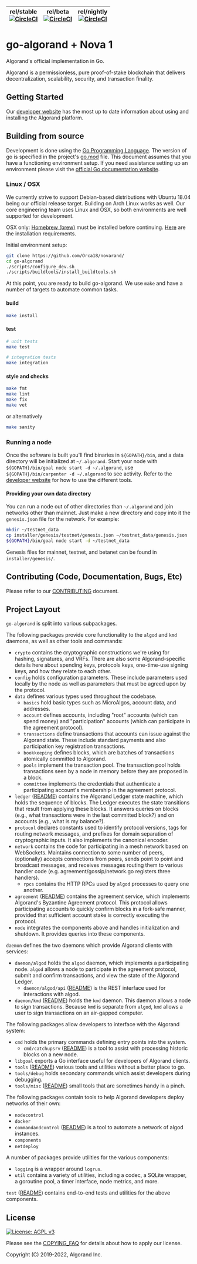 | rel/stable <br> [![CircleCI](https://circleci.com/gh/Orca18/novarand/tree/rel%2Fstable.svg?style=svg)](https://circleci.com/gh/Orca18/novarand/tree/rel%2Fstable) | rel/beta  <br> [![CircleCI](https://circleci.com/gh/Orca18/novarand/tree/rel%2Fbeta.svg?style=svg)](https://circleci.com/gh/Orca18/novarand/tree/rel%2Fbeta) | rel/nightly  <br> [![CircleCI](https://circleci.com/gh/Orca18/novarand/tree/rel%2Fnightly.svg?style=svg)](https://circleci.com/gh/Orca18/novarand/tree/rel%2Fnightly) |
| --- | --- | --- |

go-algorand + Nova 1
====================
Algorand's official implementation in Go.

Algorand is a permissionless, pure proof-of-stake blockchain that delivers
decentralization, scalability, security, and transaction finality.

## Getting Started ##

Our [developer website][developer site url] has the most up to date information
about using and installing the Algorand platform.

## Building from source ##

Development is done using the [Go Programming Language](https://golang.org/).
The version of go is specified in the project's [go.mod](go.mod) file. This document assumes that you have a functioning
environment setup. If you need assistance setting up an environment please visit
the [official Go documentation website](https://golang.org/doc/).

### Linux / OSX ###

We currently strive to support Debian-based distributions with Ubuntu 18.04
being our official release target.
Building on Arch Linux works as well.
Our core engineering team uses Linux and OSX, so both environments are well
supported for development.

OSX only: [Homebrew (brew)](https://brew.sh) must be installed before
continuing. [Here](https://docs.brew.sh/Installation) are the installation
requirements.

Initial environment setup:
```bash
git clone https://github.com/Orca18/novarand/
cd go-algorand
./scripts/configure_dev.sh
./scripts/buildtools/install_buildtools.sh
```

At this point, you are ready to build go-algorand. We use `make` and have a
number of targets to automate common tasks.

#### build
```bash
make install
```

#### test
```bash
# unit tests
make test

# integration tests
make integration
```

#### style and checks
```bash
make fmt
make lint
make fix
make vet
```
or alternatively
```bash
make sanity
```

### Running a node

Once the software is built you'll find binaries in `${GOPATH}/bin`, and a data
directory will be initialized at `~/.algorand`. Start your node with
`${GOPATH}/bin/goal node start -d ~/.algorand`, use `${GOPATH}/bin/carpenter -d
~/.algorand` to see activity. Refer to the [developer website][developer site
url] for how to use the different tools.

#### Providing your own data directory
You can run a node out of other directories than `~/.algorand` and join networks
other than mainnet. Just make a new directory and copy into it the
`genesis.json` file for the network. For example:
```bash
mkdir ~/testnet_data
cp installer/genesis/testnet/genesis.json ~/testnet_data/genesis.json
${GOPATH}/bin/goal node start -d ~/testnet_data
```
Genesis files for mainnet, testnet, and betanet can be found in
`installer/genesis/`.

## Contributing (Code, Documentation, Bugs, Etc) ##

Please refer to our [CONTRIBUTING](CONTRIBUTING.md) document.


## Project Layout ##

`go-algorand` is split into various subpackages.

The following packages provide core functionality to the `algod` and `kmd`
daemons, as well as other tools and commands:

  - `crypto` contains the cryptographic constructions we're using for hashing,
    signatures, and VRFs. There are also some Algorand-specific details here
    about spending keys, protocols keys, one-time-use signing keys, and how they
    relate to each other.
  - `config` holds configuration parameters.  These include parameters used
    locally by the node as well as parameters that must be agreed upon by the
    protocol.
  - `data` defines various types used throughout the codebase.
     - `basics` hold basic types such as MicroAlgos, account data, and
       addresses.
     - `account` defines accounts, including "root" accounts (which can
       spend money) and "participation" accounts (which can participate in
       the agreement protocol).
     - `transactions` define transactions that accounts can issue against
       the Algorand state.  These include standard payments and also
       participation key registration transactions.
     - `bookkeeping` defines blocks, which are batches of transactions
       atomically committed to Algorand.
     - `pools` implement the transaction pool.  The transaction pool holds
       transactions seen by a node in memory before they are proposed in a
       block.
     - `committee` implements the credentials that authenticate a
       participating account's membership in the agreement protocol.
  - `ledger` ([README](ledger/README.md)) contains the Algorand Ledger state
    machine, which holds the sequence of blocks.  The Ledger executes the state
    transitions that result from applying these blocks.  It answers queries on
    blocks (e.g., what transactions were in the last committed block?) and on
    accounts (e.g., what is my balance?).
  - `protocol` declares constants used to identify protocol versions, tags for
    routing network messages, and prefixes for domain separation of
    cryptographic inputs.  It also implements the canonical encoder.
  - `network` contains the code for participating in a mesh network based on
    WebSockets. Maintains connection to some number of peers, (optionally)
    accepts connections from peers, sends point to point and broadcast messages,
    and receives messages routing them to various handler code
    (e.g. agreement/gossip/network.go registers three handlers).
     - `rpcs` contains the HTTP RPCs used by `algod` processes to query one
       another.
  - `agreement` ([README](agreement/README.md)) contains the agreement service,
    which implements Algorand's Byzantine Agreement protocol.  This protocol
    allows participating accounts to quickly confirm blocks in a fork-safe
    manner, provided that sufficient account stake is correctly executing the
    protocol.
  - `node` integrates the components above and handles initialization and
    shutdown.  It provides queries into these components.

`daemon` defines the two daemons which provide Algorand clients with services:

  - `daemon/algod` holds the `algod` daemon, which implements a participating
    node.  `algod` allows a node to participate in the agreement protocol,
    submit and confirm transactions, and view the state of the Algorand Ledger.
     - `daemon/algod/api` ([README](daemon/algod/api/README.md)) is the REST
       interface used for interactions with algod.
  - `daemon/kmd` ([README](daemon/kmd/README.md)) holds the `kmd` daemon.  This
    daemon allows a node to sign transactions.  Because `kmd` is separate from
    `algod`, `kmd` allows a user to sign transactions on an air-gapped computer.

The following packages allow developers to interface with the Algorand system:

  - `cmd` holds the primary commands defining entry points into the system.
     - `cmd/catchupsrv` ([README](cmd/catchupsrv/README.md)) is a tool to
       assist with processing historic blocks on a new node.
  - `libgoal` exports a Go interface useful for developers of Algorand clients.
  - `tools` ([README](tools/README.md)) various tools and utilities without a better place to go.
  - `tools/debug` holds secondary commands which assist developers during debugging.
  - `tools/misc` ([README](tools/misc/README.md)) small tools that are sometimes handy in a pinch.

The following packages contain tools to help Algorand developers deploy networks
of their own:

  - `nodecontrol`
  - `docker`
  - `commandandcontrol` ([README](test/commandandcontrol/README.md)) is a tool to
    automate a network of algod instances.
  - `components`
  - `netdeploy`

A number of packages provide utilities for the various components:

  - `logging` is a wrapper around `logrus`.
  - `util` contains a variety of utilities, including a codec, a SQLite wrapper,
    a goroutine pool, a timer interface, node metrics, and more.

`test` ([README](test/README.md)) contains end-to-end tests and utilities for the above components.


## License
[![License: AGPL v3](https://img.shields.io/badge/License-AGPL%20v3-blue.svg)](COPYING)

Please see the [COPYING_FAQ](COPYING_FAQ) for details about how to apply our license.

Copyright (C) 2019-2022, Algorand Inc.

[developer site url]: https://developer.algorand.org/
